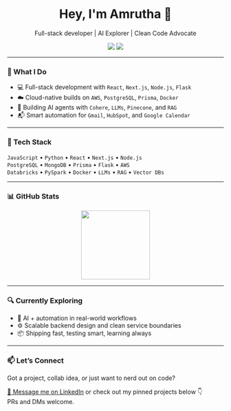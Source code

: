 <h1 align="center">Hey, I'm Amrutha 🚀</h1>

<p align="center">
  Full-stack developer | AI Explorer | Clean Code Advocate  
</p>

<p align="center">
  <a href="https://www.linkedin.com/in/amrutha-korumilli/"><img src="https://img.shields.io/badge/LinkedIn-blue?style=flat-square&logo=linkedin" /></a>
  <a href="mailto:amruthakvb.work@gmail.com"><img src="https://img.shields.io/badge/Email-white?style=flat-square&logo=gmail&logoColor=red" /></a>
</p>

---

### 🧩 What I Do

- 💻 Full-stack development with `React`, `Next.js`, `Node.js`, `Flask`
- ☁️ Cloud-native builds on `AWS`, `PostgreSQL`, `Prisma`, `Docker`
- 🤖 Building AI agents with `Cohere`, `LLMs`, `Pinecone`, and `RAG`
- 📬 Smart automation for `Gmail`, `HubSpot`, and `Google Calendar`

---

### 🔧 Tech Stack

`JavaScript` • `Python` • `React` • `Next.js` • `Node.js`  
`PostgreSQL` • `MongoDB` • `Prisma` • `Flask` • `AWS`  
`Databricks` • `PySpark` • `Docker` • `LLMs` • `RAG` • `Vector DBs`

---

### 📊 GitHub Stats

<p align="center">
  <img src="https://github-readme-stats.vercel.app/api/top-langs/?username=Amrutha-korumilli&layout=compact&theme=radical&hide_title=true" height="160" />
</p>

---

### 🔍 Currently Exploring

- 🧠 AI + automation in real-world workflows  
- ⚙️ Scalable backend design and clean service boundaries  
- 📦 Shipping fast, testing smart, learning always  

---

### 📫 Let’s Connect

Got a project, collab idea, or just want to nerd out on code?

[💬 Message me on LinkedIn](https://www.linkedin.com/in/amrutha-korumilli/) or check out my pinned projects below 👇  
PRs and DMs welcome.

